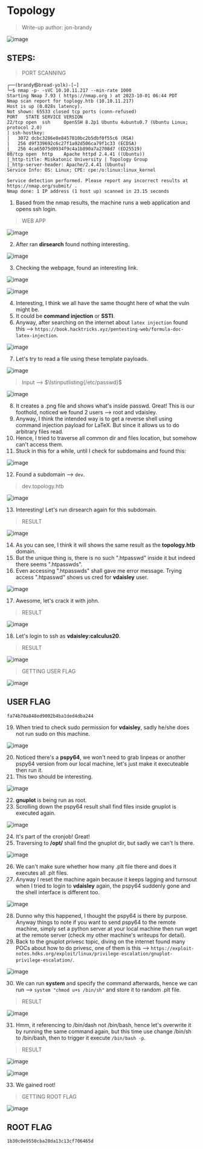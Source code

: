 # Topology
> Write-up author: jon-brandy

![image](https://github.com/jon-brandy/hackthebox/assets/70703371/1614206e-d7d4-428b-b223-97aa9b0ae5a0)


## STEPS:
> PORT SCANNING

```
┌──(brandy㉿bread-yolk)-[~]
└─$ nmap -p- -sVC 10.10.11.217 --min-rate 1000
Starting Nmap 7.93 ( https://nmap.org ) at 2023-10-01 06:44 PDT
Nmap scan report for toplogy.htb (10.10.11.217)
Host is up (0.028s latency).
Not shown: 65533 closed tcp ports (conn-refused)
PORT   STATE SERVICE VERSION
22/tcp open  ssh     OpenSSH 8.2p1 Ubuntu 4ubuntu0.7 (Ubuntu Linux; protocol 2.0)
| ssh-hostkey: 
|   3072 dcbc3286e8e8457810bc2b5dbf0f55c6 (RSA)
|   256 d9f339692c6c27f1a92d506ca79f1c33 (ECDSA)
|_  256 4ca65075d0934f9c4a1b890a7a2708d7 (ED25519)
80/tcp open  http    Apache httpd 2.4.41 ((Ubuntu))
|_http-title: Miskatonic University | Topology Group
|_http-server-header: Apache/2.4.41 (Ubuntu)
Service Info: OS: Linux; CPE: cpe:/o:linux:linux_kernel

Service detection performed. Please report any incorrect results at https://nmap.org/submit/ .
Nmap done: 1 IP address (1 host up) scanned in 23.15 seconds
```

1. Based from the nmap results, the machine runs a web application and opens ssh login.

> WEB APP

![image](https://github.com/jon-brandy/hackthebox/assets/70703371/7ad08a3f-dc9b-47ed-9587-c3dfaec73705)


2. After ran **dirsearch** found nothing interesting.

![image](https://github.com/jon-brandy/hackthebox/assets/70703371/2f24b03b-d2eb-43da-ae26-7937ec8d9bff)


3. Checking the webpage, found an interesting link.

![image](https://github.com/jon-brandy/hackthebox/assets/70703371/9ff66afa-3e4e-4d87-ad1d-b2f2dc6f37eb)


![image](https://github.com/jon-brandy/hackthebox/assets/70703371/6c43c371-ace2-49c7-ba62-391ed423a32f)


4. Interesting, I think we all have the same thought here of what the vuln might be.
5. It could be **command injection** or **SSTI**.
6. Anyway, after searching on the internet about `latex injection` found this --> `https://book.hacktricks.xyz/pentesting-web/formula-doc-latex-injection`.

![image](https://github.com/jon-brandy/hackthebox/assets/70703371/62712b93-030e-4552-b826-d00b98c008f6)


7. Let's try to read a file using these template payloads.

![image](https://github.com/jon-brandy/hackthebox/assets/70703371/53dc4ab9-197a-4ad7-941d-e5158916f536)

> Input --> $\lstinputlisting{/etc/passwd}$

![image](https://github.com/jon-brandy/hackthebox/assets/70703371/2c782fdc-4af0-4542-b193-97da0ee4ff39)


8. It creates a .png file and shows what's inside passwd. Great! This is our foothold, noticed we found 2 users --> root and vdaisley.
9. Anyway, I think the intended way is to get a reverse shell using command injection payload for LaTeX. But since it allows us to do arbitrary files read.
10. Hence, I tried to traverse all common dir and files location, but somehow can't access them.
11. Stuck in this for a while, until I check for subdomains and found this:

![image](https://github.com/jon-brandy/hackthebox/assets/70703371/5fcdef3c-39cd-4774-ba85-a4ba1b671a03)


12. Found a subdomain --> `dev`.

> dev.topology.htb

![image](https://github.com/jon-brandy/hackthebox/assets/70703371/f0ea81b3-f30d-4d0b-8023-a6a51000d744)


13. Interesting! Let's run dirsearch again for this subdomain.

> RESULT

![image](https://github.com/jon-brandy/hackthebox/assets/70703371/375d4fec-b8f9-48db-8a07-9054c2c371f2)


14. As you can see, I think it will shows the same result as the **topology.htb** domain.
15. But the unique thing is, there is no such ".htpasswd" inside it but indeed there seems ".htpasswds".
16. Even accessing ".htpasswds" shall gave me error message. Trying access ".htpasswd" shows us cred for **vdaisley** user.

![image](https://github.com/jon-brandy/hackthebox/assets/70703371/857a61e2-ade6-44fc-8ef8-abf6b8594a4d)


17. Awesome, let's crack it with john.

> RESULT

![image](https://github.com/jon-brandy/hackthebox/assets/70703371/b136ae3a-6698-423a-a9b8-ec99594f9ea7)


18. Let's login to ssh as **vdaisley:calculus20**.

> RESULT

![image](https://github.com/jon-brandy/hackthebox/assets/70703371/d7c7b382-dfd9-4222-ada4-183a27621582)


> GETTING USER FLAG

![image](https://github.com/jon-brandy/hackthebox/assets/70703371/6b933157-3c71-4c52-856d-e7f73dfff36e)


## USER FLAG

```
fa74b70a848ed9002b4ba1ded4dba244
```

19. When tried to check sudo permission for **vdaisley**, sadly he/she does not run sudo on this machine.

![image](https://github.com/jon-brandy/hackthebox/assets/70703371/98152475-44b8-48ec-84b3-6ae7c5cdb414)


20. Noticed there's a **pspy64**, we won't need to grab linpeas or another pspy64 version from our local machine, let's just make it executeable then run it.
21. This two should be interesting.

![image](https://github.com/jon-brandy/hackthebox/assets/70703371/ae81472d-dbe0-489d-ac2e-a64d3184e520)


22. **gnuplot** is being run as root.
23. Scrolling down the pspy64 result shall find files inside gnuplot is executed again.

![image](https://github.com/jon-brandy/hackthebox/assets/70703371/b410f74b-92cf-483d-8ae5-11ec90d5ae8c)


24. It's part of the cronjob! Great!
25. Traversing to **/opt/** shall find the gnuplot dir, but sadly we can't ls there.

![image](https://github.com/jon-brandy/hackthebox/assets/70703371/55217966-e265-4130-8318-f11219660aed)


26. We can't make sure whether how many .plt file there and does it executes all .plt files.
27. Anyway I reset the machine again because it keeps lagging and turnsout when I tried to login to **vdaisley** again, the pspy64 suddenly gone and the shell interface is different too.

![image](https://github.com/jon-brandy/hackthebox/assets/70703371/1fdd1725-dcfb-4f42-a3c4-5d94f56e866d)


28. Dunno why this happened, I thought the pspy64 is there by purpose. Anyway things to note if you want to send pspy64 to the remote machine, simply set a python server at your local machine then run wget at the remote server (check my other machine's writeups for detail).
29. Back to the gnuplot privesc topic, diving on the internet found many POCs about how to do privesc, one of them is this --> `https://exploit-notes.hdks.org/exploit/linux/privilege-escalation/gnuplot-privilege-escalation/`.

![image](https://github.com/jon-brandy/hackthebox/assets/70703371/0b07061a-3cf3-4792-b7c5-e712b38a4945)


30. We can run **system** and specify the command afterwards, hence we can run --> `system "chmod u+s /bin/sh"` and store it to random .plt file.

> RESULT

![image](https://github.com/jon-brandy/hackthebox/assets/70703371/2c2a1cd6-f974-4785-a611-43712c51efaf)


31. Hmm, it referencing to /bin/dash not /bin/bash, hence let's overwrite it by running the same command again, but this time use change /bin/sh to /bin/bash, then to trigger it execute `/bin/bash -p`.

> RESULT

![image](https://github.com/jon-brandy/hackthebox/assets/70703371/2458df37-5ccf-4469-93f8-8b2781c0ca47)


![image](https://github.com/jon-brandy/hackthebox/assets/70703371/79bcffd8-da93-49d2-8ef6-1a4373b58de5)


33. We gained root!

> GETTING ROOT FLAG

![image](https://github.com/jon-brandy/hackthebox/assets/70703371/0f74741f-2229-4725-aa3e-07441223bb58)


## ROOT FLAG

```
1b30c0e9550cba28da13c13cf706465d
```




